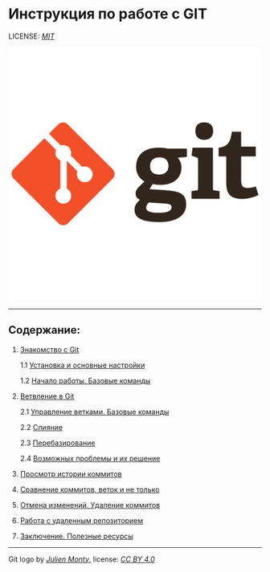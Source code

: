 
# Инструкция по работе с GIT

LICENSE: *[MIT](./license.md "Лицензия")*

![Git_logo](./images/git_scm_logo_icon.png)

---

## Содержание:

1. [Знакомство с Git](./about_Git.md)

   1.1 [Установка и основные настройки](./installation_and_settings.md)

   1.2 [Начало работы. Базовые команды](./getting_started.md)

2. [Ветвление в Git](./branching.md)

   2.1 [Управление ветками. Базовые команды](./branches_basic.md)

   2.2 [Слияние](./merging_branches.md)

   2.3 [Перебазирование](./rebasing.md)

   2.4 [Возможных проблемы и их решение](./different_situations.md)

3. [Просмотр истории коммитов](./history_commits.md) 

4. [Сравнение коммитов, веток и не только](./comparing.md)

5. [Отмена изменений. Удаление коммитов](./undo_changes.md)

6. [Работа с удаленным репозиторием](./remotely_repository.md)

7. [Заключение. Полезные ресурсы](./final_chapter.md)

---

Git logo by *[Julien Monty](https://github.com/konpa)*, 
license: *[CC BY 4.0](https://creativecommons.org/licenses/by/4.0/)*